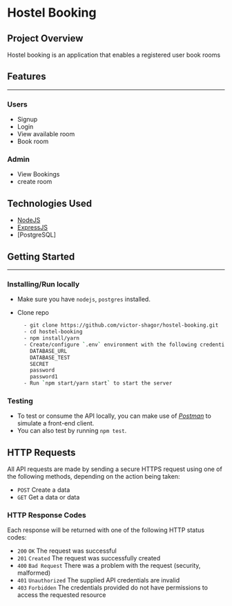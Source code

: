 # Hostel Booking

## Project Overview

Hostel booking is an application that enables a registered user book rooms

## Features

---

### Users

- Signup
- Login
- View available room
- Book room

### Admin

- View Bookings
- create room

## Technologies Used

- [NodeJS](https://nodejs.org/en/download/)
- [ExpressJS](https://expressjs.com/)
- [PostgreSQL]

## Getting Started

---

### Installing/Run locally

- Make sure you have `nodejs`, `postgres` installed.
- Clone repo

  ```bash
    - git clone https://github.com/victor-shagor/hostel-booking.git
    - cd hostel-booking
    - npm install/yarn
    - Create/configure `.env` environment with the following credentials
      DATABASE_URL
      DATABASE_TEST
      SECRET
      password
      password1
    - Run `npm start/yarn start` to start the server
  ```

### Testing

- To test or consume the API locally, you can make use of [_Postman_](https://www.getpostman.com) to simulate a front-end client.
- You can also test by running `npm test`.

## HTTP Requests

All API requests are made by sending a secure HTTPS request using one of the following methods, depending on the action being taken:

- `POST` Create a data
- `GET` Get a data or data

### HTTP Response Codes

Each response will be returned with one of the following HTTP status codes:

- `200` `OK` The request was successful
- `201` `Created` The request was successfully created
- `400` `Bad Request` There was a problem with the request (security, malformed)
- `401` `Unauthorized` The supplied API credentials are invalid
- `403` `Forbidden` The credentials provided do not have permissions to access the requested resource
